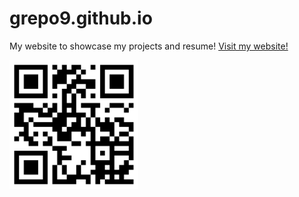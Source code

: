# grepo9.github.io
My website to showcase my projects and resume! [Visit my website!](https://grepo9.github.io)

<img src="img/websiteqr.png" width="206" height="206" alt="Website">


